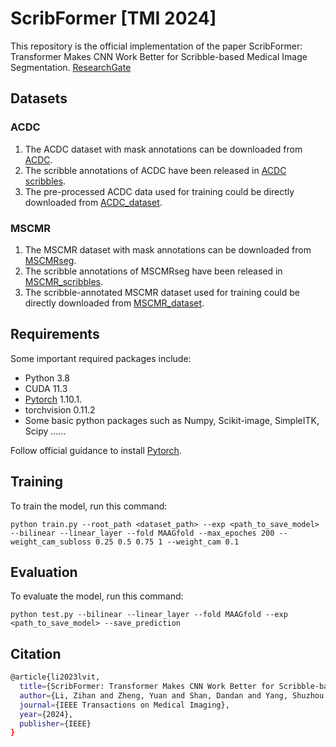 # ScribFormer [TMI 2024]

This repository is the official implementation of the paper ScribFormer: Transformer Makes CNN Work Better for Scribble-based Medical Image Segmentation. [ResearchGate](https://www.researchgate.net/publication/377930252_ScribFormer_Transformer_Makes_CNN_Work_Better_for_Scribble-based_Medical_Image_Segmentation)

## Datasets

### ACDC
1. The ACDC dataset with mask annotations can be downloaded from [ACDC](https://www.creatis.insa-lyon.fr/Challenge/acdc/).
2. The scribble annotations of ACDC have been released in [ACDC scribbles](https://vios-s.github.io/multiscale-adversarial-attention-gates/data). 
3. The pre-processed ACDC data used for training could be directly downloaded from [ACDC_dataset](https://github.com/HiLab-git/WSL4MIS/tree/main/data/ACDC).

### MSCMR
1. The MSCMR dataset with mask annotations can be downloaded from [MSCMRseg](https://zmiclab.github.io/zxh/0/mscmrseg19/data.html). 
2. The scribble annotations of MSCMRseg have been released in [MSCMR_scribbles](https://github.com/BWGZK/CycleMix/tree/main/MSCMR_scribbles). 
3. The scribble-annotated MSCMR dataset used for training could be directly downloaded from [MSCMR_dataset](https://github.com/BWGZK/CycleMix/tree/main/MSCMR_dataset).

## Requirements

Some important required packages include:
* Python 3.8
* CUDA 11.3
* [Pytorch](https://pytorch.org) 1.10.1.
* torchvision 0.11.2
* Some basic python packages such as Numpy, Scikit-image, SimpleITK, Scipy ......

Follow official guidance to install [Pytorch](https://pytorch.org).

## Training

To train the model, run this command:

```train
python train.py --root_path <dataset_path> --exp <path_to_save_model> --bilinear --linear_layer --fold MAAGfold --max_epoches 200 --weight_cam_subloss 0.25 0.5 0.75 1 --weight_cam 0.1
```

## Evaluation

To evaluate the model, run this command:

```eval
python test.py --bilinear --linear_layer --fold MAAGfold --exp <path_to_save_model> --save_prediction
```

## Citation

```bash
@article{li2023lvit,
  title={ScribFormer: Transformer Makes CNN Work Better for Scribble-based Medical Image Segmentation},
  author={Li, Zihan and Zheng, Yuan and Shan, Dandan and Yang, Shuzhou and Li, Qingde and Wang, Beizhan and Hong, Qingqi and Shen, Dinggang},
  journal={IEEE Transactions on Medical Imaging},
  year={2024},
  publisher={IEEE}
}
```
